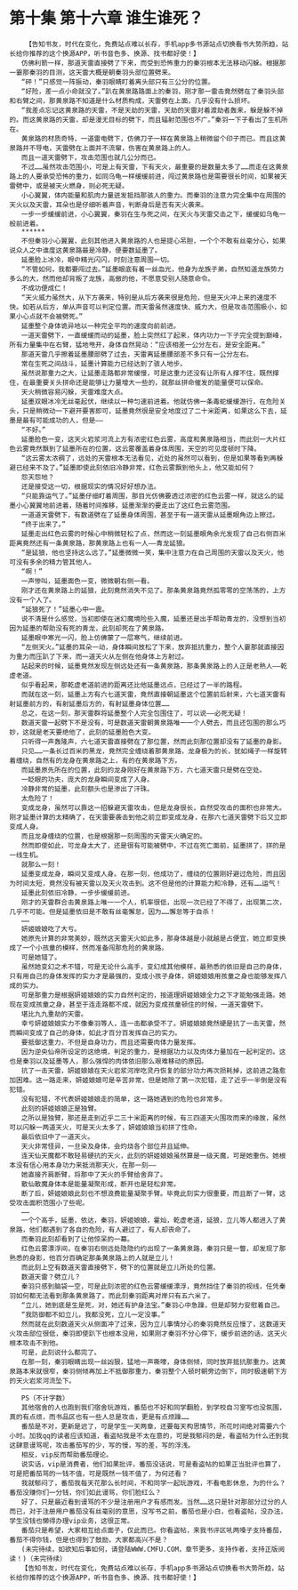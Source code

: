# 第十集 第十六章 谁生谁死？
        【告知书友，时代在变化，免费站点难以长存，手机app多书源站点切换看书大势所趋，站长给你推荐的这个换源APP，听书音色多、换源、找书都好使！】
       仿佛利箭一样，那道天雷直接劈了下来，而受到恐怖重力的秦羽根本无法移动闪躲。根据那一霎那秦羽的目测，这天雷大概是朝秦羽头部位置劈来。
       “砰！”只感觉一阵振动，秦羽眼睛盯着离头部只有三公分的位置。
       “好险，差一点小命就没了。”趴在黄泉路路面上的秦羽，刚才那一雷击竟然劈在了秦羽头部和右臂之间，那黄泉路不知道是什么材质构成，天雷劈在上面，几乎没有什么损坏。
       “我差点忘记这黄泉路的天雷，不是天劫的天雷，天劫的天雷对着渡劫者轰来，躲是躲不掉的。而这黄泉路的天雷，却是漫无目标的劈下，而且辐射范围也不广。”秦羽一下子看出了生机所在。
       黄泉路的材质奇特，一道雷电劈下，仿佛刀子一样在黄泉路上稍微留个印子而已。而且这黄泉路并不导电，天雷劈在上面并不流窜，伤害在黄泉路上的人。
       而且一道天雷劈下，攻击范围也就几公分而已。
       不过……虽然攻击范围小，可是上有天雷，下有天火，最重要的是数量太多了……而走在这黄泉路上的人要承受恐怖的重力，如同乌龟一样缓缓前进，闯过黄泉路也是需要很长时间，如果被天雷劈中，或是被天火燃身，则必死无疑。
       小心翼翼，体内能量和肌肉力量迸发抵挡那骇人的重力。而秦羽的注意力完全集中在周围的天火以及天雷，耳朵也是仔细听着声音，判断身后是否有天火袭来。
       一步一步缓缓前进，小心翼翼，秦羽在生与死之间，在天火与天雷交击之下，缓缓如乌龟一般前进着。
       ******
       不但秦羽小心翼翼，此刻其他进入黄泉路的人也是提心吊胆，一个个不敢有丝毫分心，如果说众人之中谁度这黄泉路最是冷静，便要数延墨了。
       延墨脸上冰冷，眼中精光闪闪，时刻注意周围一切。
       “不管如何，我都要闯过去。”延墨眼底有着一丝血光，他身为龙族子弟，自然知道龙族势力多么的大，然而他却背叛了龙族，高傲的他，不愿意受别人随意命令。
       不成功便成仁！
       “天火威力虽然大，从下方袭来，特别是从后方袭来很是危险，但是天火冲上来的速度不快。如若从后方，单从声音可以判定位置。而天雷虽然速度快、威力大，但是攻击范围极小，如果小心点就不会被劈死。”
       延墨整个身体诡异地以一种完全平均的速度向前前进。
       一道天雷劈下，一直缓缓而动的延墨，脸上突然红了起来，体内功力一下子完全提到巅峰，所有力量集中在右臂，猛地甩开，身体自然晃动：“应该相差一公分左右，是安全距离。”
       那道天雷几乎擦着延墨腰部劈了过去，天雷离延墨腰部差不多只有一公分左右。
       常在生死之间战斗，延墨计算能力已经达到了骇人地步。
       虽然说那重力之大，让延墨走路都非常缓慢，可是这重力还没有让所有人撑不住，既然撑住，在最重要关头拼命还是能够让力量增大一些的，就那丝拼命催发的能量便可以保命。
       天火稍微容易闪躲，天雷难度大点。
       延墨双眼冰冷无丝毫起伏，继续以一种匀速前进着。他就仿佛一条毒蛇缓缓游行，在危险关头，只是稍微动一下避开要害即可，延墨竟然很是安全地度过了二十米距离，如果这么下去，延墨是最有可能成功的人，但是——
       “不好。”
       延墨脸色一变，这天火岩浆河流上方有浓密红色云雾，高度和黄泉路相当，而此刻一大片红色云雾竟然飘到了延墨所在的位置，这云雾覆盖着身体周围，天空的可见度顿时下降。
       “这云雾太浓稠了，远处的天雷根本无法看见，近处的虽然可以看到，但是如果等看到再躲避已经来不及了。”延墨即使此刻依旧冷静非常，红色云雾飘到他头上，他又能如何？
       怨天怨地？
       还是接受这一切，根据现实的情况好好想办法。
       “只能靠运气了。”延墨仔细盯着周围，那目光仿佛要透过浓密的红色云雾一样，就这么的延墨小心翼翼地前进着，随着时间推移，延墨渐渐的要走出了这红色云雾范围。
       一道道天雷劈下，有数道劈在了延墨身体周围，甚至于有一道天雷从延墨眼角边上擦过。
       “终于出来了。”
       延墨走出红色云雾的时候心中稍微轻松了点，然而这一刻延墨眼角余光发现了自己右侧百米距离竟然还有一条黄泉路，那黄泉路上也有一人——青龙延狼。
       “是延狼，他也坚持这么远了。”延墨微微一笑，集中注意力在自己周围的天雷以及天火，他可没有多余的精力管其他人。
       “啊！”
       一声惨叫，延墨面色一变，微微朝右侧一看。
       刚才还在黄泉路上的延狼，此刻竟然消失不见了。那条黄泉路竟然孤零零的空荡荡的，上方没有一个人了。
       “延狼死了！”延墨心中一震。
       说不清是什么感觉，当初即使在迷幻魔境险些入魔，延墨还是出手帮助青龙的，没想到当初因为延墨的帮助没有死的青龙，此刻却死在了黄泉路。
       延墨眼中寒光一闪，脸上仿佛蒙了一层寒气，继续前进。
       “左侧天火。”延墨的耳朵一动，身体瞬间放松了下来，放弃抵抗重力，整个人霎那就直接因为重力而压趴了下来，而一道天火从左侧在他身体上方射过。
       站起来的时候，延墨竟然发现左侧远处还有一条黄泉路，那条黄泉路上的人正是老熟人——乾虚老道。
       似乎看起来，那乾虚老道前进的距离还比他延墨远点，已经过了一半的路程。
       而就在这一刻，延墨上方有六七道天雷，竟然直接朝延墨这个位置前后射来，六七道天雷有射延墨前方的，有射延墨后方的，有射延墨身体位置……
       总之，在这一刻，那天雷群将延墨整个人完全包围住了，可以说——必死无疑！
       数道天雷一起劈下不是没有，可是数道天雷朝黄泉路唯一一个人劈去，而且还包围的那么巧妙，这就是老天要绝他了，此刻的延墨脸色大变。
       只听得一声轰隆声，六七道天雷直接劈在了那位置，然而此刻那位置却没有了延墨的身影。
       只见……一条长过百米的黑龙，竟然完全缠绕着那黄泉路，龙身极为的长，犹如绳子一样旋转着缠绕，自然有的龙身在黄泉路之上，有的在黄泉路下方。
       而延墨原先所在的位置，此刻的龙身刚好在黄泉路下方，六七道天雷只是劈在空处。
       一眨眼的功夫，庞大的龙身瞬间变成了人身。
       冷静非常的延墨，此刻额头也是渗出了汗珠。
       太危险了！
       变成龙身，虽然可以靠这一招躲避天雷攻击，但是龙身很长，自然受攻击的面积也非常大。刚才延墨计算的太精确了，在天雷要袭击到他之前立即变成龙身，在那六七道天雷劈下后又立即变成人身。
       而且龙身缠绕的位置，也是根据那一刻周围的天雷天火确定的。
       然而即使如此，可龙身太大了，还是很有可能被劈中，不过在死亡面前，延墨拼了，拼的是一线生机。
       就那么一刻！
       延墨变成龙身，瞬间又变成人身。在那一刻，他成功了，缠绕的位置刚好避过危险，而且因为时间太短，竟然没有被天雷以及天火攻击到。这不但是他的计算能力和冷静，还有……运气！
       延墨此刻依旧冷静，一步步缓缓前进。
       刚才的天雷群合击黄泉路上唯一一个人，机率很低，出现一次已经了不得了，出现第二次，几乎不可能。但是延墨依旧是不敢有丝毫懈怠，因为……懈怠等于自杀！
       ……
       妍姬娘娘吃了大亏。
       她原先计算的非常美妙，既然这天雷天火如此多，那身体越是小就越是占便宜，她立即变换成了一个小孩童的模样，然而准备闯那危险的黄泉路。
       可是她错了。
       虽然她变幻之术不错，可是无论什么高手，变幻成其他模样，最熟悉的依旧是自己的身体，只有用自己的身体发挥的实力才是最强的，变成小孩子身体，妍姬娘娘用孩童之身也能够发挥八成的实力。
       可是那重力是根据妍姬娘娘的实力自然判定的，按道理妍姬娘娘全力之下才能勉强走路。她现在变成孩童之身，甚至于连走路都不成，就因为变成孩童顿住的时候，一道天雷劈下。
       堪比九九重劫的天雷。
       幸亏妍姬娘娘实力不像秦羽等人，连一击都承受不了。妍姬娘娘竟然硬是抗了一击天雷，然而瞬间变成了自己的身体，如此才百分百发挥自己的实力。
       要抵御这重力，不但是自身功力，而且还需要肉体力量发挥。
       因为逆央仙帝所设定的这绝境，判定的重力，是根据功力以及肉体力量加在一起判定的。这也是秦羽以及延墨等人，那么强悍的肉体依旧那么艰难移动的原因。
       抗了一击天雷，妍姬娘娘在天火岩浆河岸吃灵丹恢复的部分功力再次损耗掉，这前进之路愈加困难。这一路走来，妍姬娘娘可是辛苦非常，但是她除了第一次犯错，走了近乎一半倒是没有犯错。
       没有犯错，不代表妍姬娘娘走的简单，这一路她遇到的危险也非常多。
       此刻的妍姬娘娘正是独臂。
       之所以是独臂，那还是走到近乎二三十米距离的时候，有三四道天火围攻而来的缘故，虽然可以闪躲一两道天火，可是天火太多了，妍姬娘娘当初拼了性命。
       最后依旧中了一道天火。
       天火非常怪异，一旦染及身体，会灼烧各个部位并且延伸。
       连天仙天魔都不敢轻易硬抗的天火，此刻的妍姬娘娘虽然算是一级天魔，可是她重伤。她根本没有信心用本身功力来抵消那天火，在那一刻——
       她直接齐肩断臂，将那中了天火的手臂给舍弃了。
       散仙散魔身体本是能量凝聚形成，断开也是轻松非常。
       断了后，妍姬娘娘此刻也不想浪费能量凝聚手臂。毕竟此刻实力很重要，而且断了一臂，这受攻击面积范围小了些呢。
       ……
       一个个高手，延墨，依达，秦羽，妍姬娘娘，霍灿，乾虚老道，延狼，立儿等人都进入了黄泉路，他们都遇到了各自的危险，有人避过了，有人却丧命了。
       而秦羽此刻却看到了让他惊呆的一幕。
       红色云雾漂浮间，在秦羽右侧远处隐隐约约出现了一条黄泉路，秦羽只是一瞥，却发现了那熟悉的身影，他百分百确定那条黄泉路上的人就是立儿！
       而此刻上空有数道天雷直接劈下，劈下的位置就是立儿所处的位置。
       数道天雷？劈立儿？
       秦羽只感到脑袋一空，可是此刻浓密的红色云雾缓缓漂浮，竟然挡住了秦羽的视线，任凭秦羽如何都无法看到那条黄泉路了。而此刻秦羽距离对岸只有五六米了。
       “立儿，她到底是生是死，对，她还有护身法宝。”秦羽心中急躁，但是却努力安慰着自己。
       “我防御都不如立儿，我都没死，立儿一定没事。”
       然而就在此刻数道天火从侧面冲了过来，因为立儿事情分心的秦羽竟然反应慢了，这数道天火攻击部位很低，秦羽即使趴下也根本没用，如果刚才秦羽不分心停下，缓步前进的话，这天火根本攻击不到他。
       可是，此刻说什么都完了。
       在那一刻，秦羽眼睛出现一丝凶狠，猛地一声嘶嚎，身体侧倾，同时放弃抵抗那重力。这黄泉路本来就很窄，秦羽侧倾再加上不抵御那重力，秦羽整个人顿时朝旁边倒下，同时极速朝下方的天火岩浆河流坠下。
       ————————————
       PS（不计字数）
       其他宿舍的人也跑到我们宿舍玩游戏，番茄也不好和同学翻脸，到学校自习室写也没氛围，真的有点烦，而书品区也有一些人总是攻击，更是有点烦躁……
       番茄是不对，更新是迟了，可是学生一天两章，还要每天构思情节，所花时间绝对需要六个小时。加我qq的读者应该知道，看盗帖我是不太在意的，可是我郁闷的是，看盗帖为什么还到我这肆意谩骂呢，攻击番茄写的少，写的慢，写的差，写的浮浅。
       相反，vip反而帮助番茄理论。
       说实话，vip是消费者，他们如果批评，番茄没话说，可是看盗帖的如果正当批评也算了，可是把番茄骂的一钱不值，可是既然一钱不值了，为何还看？
       我就郁闷了，番茄我每天花那么长时间，不和同学一起玩游戏，不看电影休息，为的什么？番茄没赚你们一分钱，你们如此谩骂，你们脸红么？
       好了，只是最近看到谩骂的不少是注册用户才有感而发。当然……这只是针对那部分过分的人而已，对于注册用户番茄没有丝毫别的意思，没写书之前，番茄也是小白，也看盗帖，没办法，学生没钱也懒得办理vip业务，这很正常。
       番茄只是希望，大家相互给点面子，仅此而已。你看盗帖，来我书评区吼两嗓子支持番茄，番茄不得你钱，但是也得到了鼓励，大家都高兴不是？
       (未完待续，如欲知后事如何，请登陆WWW.CMFU.COM，章节更多，支持作者，支持正版阅读！)（未完待续）
       【告知书友，时代在变化，免费站点难以长存，手机app多书源站点切换看书大势所趋，站长给你推荐的这个换源APP，听书音色多、换源、找书都好使！】